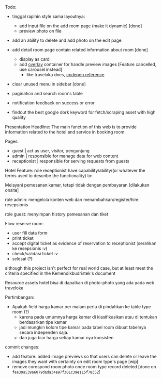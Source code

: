 Todo:

-   tinggal rapihin style sama layoutnya:

    -   add input file on the add room page (make it dynamic) [done]
    -   preview photo on file

-   add an ability to delete and add photo on the edit page
-   add detail room page contain related information about room [done]
    -   display as card
    -   add [overlay](https://imagekit.io/blog/css-image-overlay/) container for handle preview images [Feature cancelled, use carousel instead]
        -   like traveloka does, [codepen reference](https://codepen.io/phillipharding/pen/QQGxWq)
-   clear unused menu in sidebar [done]
-   pagination and search room's table
-   notification feedback on success or error
-   findout the best google dork keyword for fetch/scraping asset with high quality

Presentation Headline:
The main function of this web is to provide information related to the hotel and service in booking room

Pages:

-   guest | act as user, visitor, pengunjung
-   admin | responsible for manage data for web content
-   receptionist | responsible for serving requests from guests

Hotel Feature:
role receptionist have capability/ability/(or whatever the terms used to describe the functionality) to:

Melayani pemesanan kamar, tetapi tidak dengan pembayaran [dilakukan onsite]

role admin:
mengelola konten web dan menambahkan/register/hire resepsionis

role guest:
menyimpan history pemesanan dan tiket

Flow reserve room:

-   user fill data form
-   print ticket
-   accept digital ticket as evidence of reservation to receptionist
    (serahkan ke resepsionis :v)
-   check/validasi ticket :v
-   selesai (?)

although this project isn't perfect for real world case, but at least meet the criteria specified in the Kemendikbudristek's document

Resource assets hotel bisa di dapatkan di photo-photo yang ada pada web traveloka

Pertimbangan:

-   Apakah field harga kamar per malam perlu di pindahkan ke table type room (?)
    -   karena pada umumnya harga kamar di klasifikasikan atau di tentukan berdasarkan tipe kamar
    -   jadi mungkin kolom tipe kamar pada tabel room dibuat tabelnya secara independen saja.
    -   dan juga biar harga setiap kamar nya konsisten

commit changes:

-   add feature: added image previews so that users can delete or leave the images they want with certainty on edit room type's page [wip]
-   remove corespond room photo once room type record deleted [done on `fea39a539a6079dada34e97f301c39e115f78352`]
